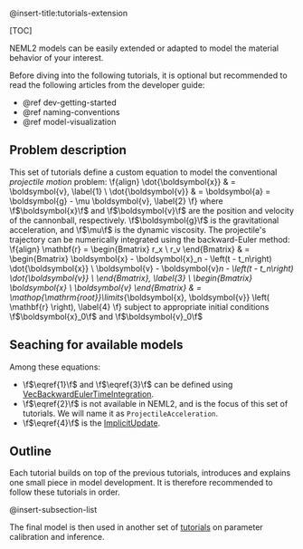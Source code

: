 @insert-title:tutorials-extension

[TOC]

NEML2 models can be easily extended or adapted to model the material behavior of your interest.

Before diving into the following tutorials, it is optional but recommended to read the following articles from the developer guide:
- @ref dev-getting-started
- @ref naming-conventions
- @ref model-visualization

## Problem description

This set of tutorials define a custom equation to model the conventional *projectile motion* problem:
\f{align}
  \dot{\boldsymbol{x}} & = \boldsymbol{v}, \label{1} \\
  \dot{\boldsymbol{v}} & = \boldsymbol{a} = \boldsymbol{g} - \mu \boldsymbol{v}, \label{2}
\f}
where \f$\boldsymbol{x}\f$ and \f$\boldsymbol{v}\f$ are the position and velocity of the cannonball, respectively. \f$\boldsymbol{g}\f$ is the gravitational acceleration, and \f$\mu\f$ is the dynamic viscosity. The projectile's trajectory can be numerically integrated using the backward-Euler method:
\f{align}
  \mathbf{r} = \begin{Bmatrix}
    r_x \\
    r_v
  \end{Bmatrix} & = \begin{Bmatrix}
    \boldsymbol{x} - \boldsymbol{x}_n - \left(t - t_n\right) \dot{\boldsymbol{x}} \\
    \boldsymbol{v} - \boldsymbol{v}_n - \left(t - t_n\right) \dot{\boldsymbol{v}} \\
  \end{Bmatrix}, \label{3} \\
  \begin{Bmatrix}
    \boldsymbol{x} \\
    \boldsymbol{v}
  \end{Bmatrix} & = \mathop{\mathrm{root}}\limits_{\boldsymbol{x}, \boldsymbol{v}} \left( \mathbf{r} \right), \label{4}
\f}
subject to appropriate initial conditions \f$\boldsymbol{x}_0\f$ and \f$\boldsymbol{v}_0\f$

## Seaching for available models

Among these equations:
- \f$\eqref{1}\f$ and \f$\eqref{3}\f$ can be defined using [VecBackwardEulerTimeIntegration](#vecbackwardeulertimeintegration).
- \f$\eqref{2}\f$ is not available in NEML2, and is the focus of this set of tutorials. We will name it as `ProjectileAcceleration`.
- \f$\eqref{4}\f$ is the [ImplicitUpdate](#implicitupdate).

## Outline

Each tutorial builds on top of the previous tutorials, introduces and explains one small piece in model development. It is therefore recommended to follow these tutorials in order.

@insert-subsection-list

The final model is then used in another set of [tutorials](#tutorials-optimization) on parameter calibration and inference.
